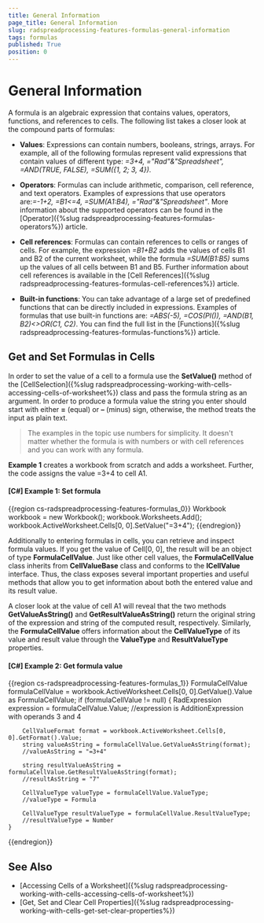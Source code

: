 ```yaml
---
title: General Information
page_title: General Information
slug: radspreadprocessing-features-formulas-general-information
tags: formulas
published: True
position: 0
---
```


# General Information



A formula is an algebraic expression that contains values, operators, functions, and references to cells. The following list takes a closer look at the compound parts of formulas:
      

* __Values__: Expressions can contain numbers, booleans, strings, arrays. For example, all of the following formulas represent valid expressions that contain values of different type: *=3+4, ="Rad"&"Spreadsheet", =AND(TRUE, FALSE), =SUM({1, 2; 3, 4})*.
          

* __Operators__: Formulas can include arithmetic, comparison, cell reference, and text operators. Examples of expressions that use operators are:*=-1+2, =B1<=4, =SUM(A1:B4), ="Rad"&"Spreadsheet"*. More information about the supported operators can be found in the [Operator]({%slug radspreadprocessing-features-formulas-operators%}) article.
          

* __Cell references__: Formulas can contain references to cells or ranges of cells. For example, the expression *=B1+B2* adds the values of cells B1 and B2 of the current worksheet, while the formula *=SUM(B1:B5)* sums up the values of all cells between B1 and B5. Further information about cell references is available in the [Cell References]({%slug radspreadprocessing-features-formulas-cell-references%}) article.
          

* __Built-in functions__: You can take advantage of a large set of predefined functions that can be directly included in expressions. Examples of formulas that use built-in functions are: *=ABS(-5), =COS(PI()), =AND(B1, B2)<>OR(C1, C2)*. You can find the full list in the [Functions]({%slug radspreadprocessing-features-formulas-functions%}) article.
          

## Get and Set Formulas in Cells

In order to set the value of a cell to a formula use the __SetValue()__ method of the [CellSelection]({%slug radspreadprocessing-working-with-cells-accessing-cells-of-worksheet%}) class and pass the formula string as an argument. In order to produce a formula value the string you enter should start with either __=__ (equal) or __–__ (minus) sign, otherwise, the method treats the input as plain text.
        
> The examples in the topic use numbers for simplicity. It doesn't matter whether the formula is with numbers or with cell references and you can work with any formula.

__Example 1__ creates a workbook from scratch and adds a worksheet. Further, the code assigns the value =3+4 to cell A1.
        

#### __[C#] Example 1: Set formula__

{{region cs-radspreadprocessing-features-formulas_0}}
	Workbook workbook = new Workbook();
	workbook.Worksheets.Add();
	workbook.ActiveWorksheet.Cells[0, 0].SetValue("=3+4");
{{endregion}}



Additionally to entering formulas in cells, you can retrieve and inspect formula values. If you get the value of Cell[0, 0], the result will be an object of type __FormulaCellValue__. Just like other cell values, the __FormulaCellValue__ class inherits from __CellValueBase__ class and conforms to the __ICellValue__ interface. Thus, the class exposes several important properties and useful methods that allow you to get information about both the entered value and its result value.
        

A closer look at the value of cell A1 will reveal that the two methods __GetValueAsString()__ and __GetResultValueAsString()__ return the original string of the expression and string of the computed result, respectively. Similarly, the __FormulaCellValue__ offers information about the __CellValueType__ of its value and result value through the __ValueType__ and __ResultValueType__ properties.
        

#### __[C#] Example 2: Get formula value__

{{region cs-radspreadprocessing-features-formulas_1}}
	FormulaCellValue formulaCellValue = workbook.ActiveWorksheet.Cells[0, 0].GetValue().Value as FormulaCellValue;
	if (formulaCellValue != null)
	{
	    RadExpression expression = formulaCellValue.Value;
	    //expression is AdditionExpression with operands 3 and 4
	
	    CellValueFormat format = workbook.ActiveWorksheet.Cells[0, 0].GetFormat().Value;
	    string valueAsString = formulaCellValue.GetValueAsString(format);
	    //valueAsString = "=3+4"
	
	    string resultValueAsString = formulaCellValue.GetResultValueAsString(format);
	    //resultAsString = "7"
	
	    CellValueType valueType = formulaCellValue.ValueType;
	    //valueType = Formula
	
	    CellValueType resultValueType = formulaCellValue.ResultValueType;
	    //resultValueType = Number
	}
{{endregion}}



## See Also

 * [Accessing Cells of a Worksheet]({%slug radspreadprocessing-working-with-cells-accessing-cells-of-worksheet%})
 * [Get, Set and Clear Cell Properties]({%slug radspreadprocessing-working-with-cells-get-set-clear-properties%})
